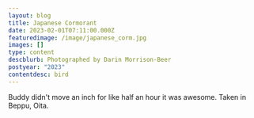 ```yaml
---
layout: blog
title: Japanese Cormorant
date: 2023-02-01T07:11:00.000Z
featuredimage: /image/japanese_corm.jpg
images: []
type: content
descblurb: Photographed by Darin Morrison-Beer
postyear: "2023"
contentdesc: bird
---
```

Buddy didn't move an inch for like half an hour it was awesome. Taken in Beppu, Oita. 
